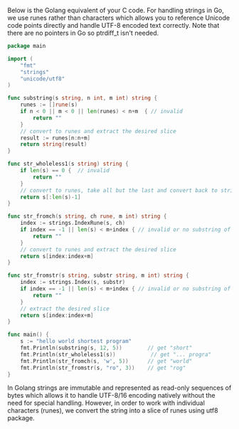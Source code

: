 Below is the Golang equivalent of your C code. For handling strings in Go, we use runes rather than characters which allows you to reference Unicode code points directly and handle UTF-8 encoded text correctly. Note that there are no pointers in Go so ptrdiff_t isn't needed.

```go
package main

import (
	"fmt"
	"strings"
	"unicode/utf8"
)

func substring(s string, n int, m int) string {
	runes := []rune(s)
	if n < 0 || m < 0 || len(runes) < n+m  { // invalid
		return ""
	}
	// convert to runes and extract the desired slice
	result := runes[n:n+m]
    return string(result)  
}

func str_wholeless1(s string) string {
	if len(s) == 0 {  // invalid
		return ""
	}
	// convert to runes, take all but the last and convert back to string
	return s[:len(s)-1]  
}

func str_fromch(s string, ch rune, m int) string {
	index := strings.IndexRune(s, ch) 
	if index == -1 || len(s) < m+index { // invalid or no substring of length m found
		return ""  
	}
	// convert to runes and extract the desired slice
	return s[index:index+m]   
}

func str_fromstr(s string, substr string, m int) string {
	index := strings.Index(s, substr) 
	if index == -1 || len(s) < m+index { // invalid or no substring of length m found
		return ""  
	}
	// extract the desired slice
	return s[index:index+m]   
}

func main() {
	s := "hello world shortest program"
	fmt.Println(substring(s, 12, 5))        // get "short"
	fmt.Println(str_wholeless1(s))           // get "... progra"
	fmt.Println(str_fromch(s, 'w', 5))      // get "world"
	fmt.Println(str_fromstr(s, "ro", 3))    // get "rog"
}
```
In Golang strings are immutable and represented as read-only sequences of bytes which allows it to handle UTF-8/16 encoding natively without the need for special handling. However, in order to work with individual characters (runes), we convert the string into a slice of runes using utf8 package.

